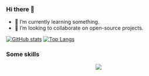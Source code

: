 ### Hi there 👋

- 🌱 I’m currently learning something.
- 👯 I’m looking to collaborate on open-source projects.

[![GitHub stats](https://github-readme-stats.vercel.app/api?username=adlermedrado&count_private=true&show_icons=true&theme=dark&include_all_commits=true&hide_border=true&hide=prs&bg_color=31313A)](https://github.com/adlermedrado/adlermedrado)
[![Top Langs](https://github-readme-stats.vercel.app/api/top-langs/?username=adlermedrado&hide=JavaScript,HTML,CSS,ipynb&layout=compact&theme=dark&hide_border=true&bg_color=31313A&langs_count=10)](https://github.com/adlermedrado/adlermedrado)

### Some skills

<p align="center">
  <a href="https://skillicons.dev">
    <img src="https://skillicons.dev/icons?i=java,spring,python,django,php,js,gcp,aws,mysql,postgresql,git,kubernetes,docker,linux,vim,markdown&perline=8" />
  </a>
</p>
